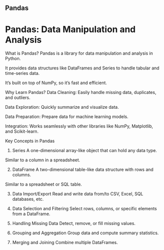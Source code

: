 ## Pandas
  # Pandas: Data Manipulation and Analysis
What is Pandas?
Pandas is a library for data manipulation and analysis in Python.

It provides data structures like DataFrames and Series to handle tabular and time-series data.

It’s built on top of NumPy, so it’s fast and efficient.

Why Learn Pandas?
Data Cleaning: Easily handle missing data, duplicates, and outliers.

Data Exploration: Quickly summarize and visualize data.

Data Preparation: Prepare data for machine learning models.

Integration: Works seamlessly with other libraries like NumPy, Matplotlib, and Scikit-learn.

Key Concepts in Pandas
1. Series
A one-dimensional array-like object that can hold any data type.

Similar to a column in a spreadsheet.

2. DataFrame
A two-dimensional table-like data structure with rows and columns.

Similar to a spreadsheet or SQL table.

3. Data Import/Export
Read and write data from/to CSV, Excel, SQL databases, etc.

4. Data Selection and Filtering
Select rows, columns, or specific elements from a DataFrame.

5. Handling Missing Data
Detect, remove, or fill missing values.

6. Grouping and Aggregation
Group data and compute summary statistics.

7. Merging and Joining
Combine multiple DataFrames.